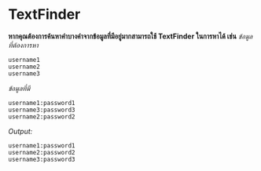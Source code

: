 # TextFinder
**หากคุณต้องการค้นหาคำบางคำจากข้อมูลที่มีอยู่มากสามารถใช้ TextFinder ในการหาได้ เช่น**
*ข้อมูลที่ต้องการหา*

	username1
	username2
	username3
		

*ข้อมูลที่มี*
	
	username1:password1
	username3:password3
	username2:password2

*Output:*

	username1:password1
	username2:password2
	username3:password3
